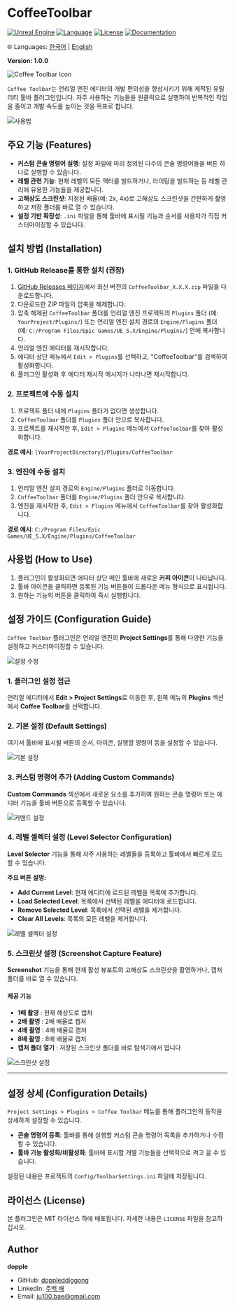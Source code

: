 # CoffeeToolbar

[![Unreal Engine](https://img.shields.io/badge/Unreal%20Engine-5.6.0-blue.svg)](https://www.unrealengine.com/)
[![Language](https://img.shields.io/badge/C%2B%2B-20-blue.svg)](https://isocpp.org/)
[![License](https://img.shields.io/badge/License-MIT-green.svg)](LICENSE)
[![Documentation](https://img.shields.io/badge/Docs-GitHub%20Pages-lightgrey.svg)](https://doppleddiggong.github.io/CoffeeToolbar/)

🌐 Languages: [한국어](README.ko.md) | [English](README.en.md)

**Version: 1.0.0**

![Coffee Toolbar Icon](https://github.com/doppleddiggong/CoffeeToolbar/blob/main/Documents/Reference/icon_coffee_cover_type3.png)

`Coffee Toolbar`는 언리얼 엔진 에디터의 개발 편의성을 향상시키기 위해 제작된 유틸리티 툴바 플러그인입니다. 자주 사용하는 기능들을 원클릭으로 실행하여 반복적인 작업을 줄이고 개발 속도를 높이는 것을 목표로 합니다.

![사용법](https://github.com/doppleddiggong/CoffeeToolbar/blob/main/Documents/Reference/use_guide.png?raw=true)

## 주요 기능 (Features)

*   **커스텀 콘솔 명령어 실행**: 설정 파일에 미리 정의된 다수의 콘솔 명령어들을 버튼 하나로 실행할 수 있습니다.
*   **레벨 관련 기능**: 현재 레벨의 모든 액터를 빌드하거나, 라이팅을 빌드하는 등 레벨 관리에 유용한 기능들을 제공합니다.
*   **고해상도 스크린샷**: 지정된 배율(예: 2x, 4x)로 고해상도 스크린샷을 간편하게 촬영하고 저장 폴더를 바로 열 수 있습니다.
*   **설정 기반 확장성**: `.ini` 파일을 통해 툴바에 표시될 기능과 순서를 사용자가 직접 커스터마이징할 수 있습니다.

## 설치 방법 (Installation)

### 1. GitHub Release를 통한 설치 (권장)

1.  [GitHub Releases 페이지](https://github.com/doppleddiggong/CoffeeToolbar/releases)에서 최신 버전의 `CoffeeToolbar_X.X.X.zip` 파일을 다운로드합니다.
2.  다운로드한 ZIP 파일의 압축을 해제합니다.
3.  압축 해제된 `CoffeeToolbar` 폴더를 언리얼 엔진 프로젝트의 `Plugins` 폴더 (예: `YourProject/Plugins/`) 또는 언리얼 엔진 설치 경로의 `Engine/Plugins` 폴더 (예: `C:/Program Files/Epic Games/UE_5.X/Engine/Plugins/`) 안에 복사합니다.
4.  언리얼 엔진 에디터를 재시작합니다.
5.  에디터 상단 메뉴에서 `Edit > Plugins`를 선택하고, "CoffeeToolbar"를 검색하여 활성화합니다.
6.  플러그인 활성화 후 에디터 재시작 메시지가 나타나면 재시작합니다.

### 2. 프로젝트에 수동 설치

1.  프로젝트 폴더 내에 `Plugins` 폴더가 없다면 생성합니다.
2.  `CoffeeToolbar` 폴더를 `Plugins` 폴더 안으로 복사합니다.
3.  프로젝트를 재시작한 후, `Edit > Plugins` 메뉴에서 `CoffeeToolbar`를 찾아 활성화합니다.

**경로 예시**: `[YourProjectDirectory]/Plugins/CoffeeToolbar`

### 3. 엔진에 수동 설치

1.  언리얼 엔진 설치 경로의 `Engine/Plugins` 폴더로 이동합니다.
2.  `CoffeeToolbar` 폴더를 `Engine/Plugins` 폴더 안으로 복사합니다.
3.  엔진을 재시작한 후, `Edit > Plugins` 메뉴에서 `CoffeeToolbar`를 찾아 활성화합니다.

**경로 예시**: `C:/Program Files/Epic Games/UE_5.X/Engine/Plugins/CoffeeToolbar`

## 사용법 (How to Use)

1.  플러그인이 활성화되면 에디터 상단 메인 툴바에 새로운 **커피 아이콘**이 나타납니다.
2.  툴바 아이콘을 클릭하면 등록된 기능 버튼들이 드롭다운 메뉴 형식으로 표시됩니다.
3.  원하는 기능의 버튼을 클릭하여 즉시 실행합니다.

## 설정 가이드 (Configuration Guide)

`Coffee Toolbar` 플러그인은 언리얼 엔진의 **Project Settings**를 통해 다양한 기능을 설정하고 커스터마이징할 수 있습니다.

![설정 수정](https://github.com/doppleddiggong/CoffeeToolbar/blob/main/Documents/Reference/modify_guide.png?raw=true)

### 1. 플러그인 설정 접근

언리얼 에디터에서 **Edit > Project Settings**로 이동한 후, 왼쪽 메뉴의 **Plugins** 섹션에서 **Coffee Toolbar**를 선택합니다.

### 2. 기본 설정 (Default Settings)

여기서 툴바에 표시될 버튼의 순서, 아이콘, 실행할 명령어 등을 설정할 수 있습니다.

![기본 설정](https://github.com/doppleddiggong/CoffeeToolbar/blob/main/Documents/Reference/guide_defaultSetting.png?raw=true)

### 3. 커스텀 명령어 추가 (Adding Custom Commands)

**Custom Commands** 섹션에서 새로운 요소를 추가하여 원하는 콘솔 명령어 또는 에디터 기능을 툴바 버튼으로 등록할 수 있습니다.

![커맨드 설정](https://github.com/doppleddiggong/CoffeeToolbar/blob/main/Documents/Reference/guide_command.png?raw=true)

### 4. 레벨 셀렉터 설정 (Level Selector Configuration)

**Level Selector** 기능을 통해 자주 사용하는 레벨들을 등록하고 툴바에서 빠르게 로드할 수 있습니다.


**주요 버튼 설명:**

*   **Add Current Level**: 현재 에디터에 로드된 레벨을 목록에 추가합니다.
*   **Load Selected Level**: 목록에서 선택된 레벨을 에디터에 로드합니다.
*   **Remove Selected Level**: 목록에서 선택된 레벨을 제거합니다.
*   **Clear All Levels**: 목록의 모든 레벨을 제거합니다.

![레벨 셀렉터 설정](https://github.com/doppleddiggong/CoffeeToolbar/blob/main/Documents/Reference/guide_levelselector.png?raw=true)

### 5. 스크린샷 설정 (Screenshot Capture Feature)

**Screenshot** 기능을 통해 현재 활성 뷰포트의 고해상도 스크린샷을 촬영하거나, 캡처 폴더를 바로 열 수 있습니다.

#### 제공 기능
- **1배 촬영** : 현재 해상도로 캡처
- **2배 촬영** : 2배 배율로 캡처
- **4배 촬영** : 4배 배율로 캡처
- **8배 촬영** : 8배 배율로 캡처
- **캡처 폴더 열기** : 저장된 스크린샷 폴더를 바로 탐색기에서 엽니다

![스크린샷 설정](https://github.com/doppleddiggong/CoffeeToolbar/blob/main/Documents/Reference/guide_screenshot.png?raw=true)

---

## 설정 상세 (Configuration Details)

`Project Settings > Plugins > Coffee Toolbar` 메뉴를 통해 플러그인의 동작을 상세하게 설정할 수 있습니다.

*   **콘솔 명령어 등록**: 툴바를 통해 실행할 커스텀 콘솔 명령어 목록을 추가하거나 수정할 수 있습니다.
*   **툴바 기능 활성화/비활성화**: 툴바에 표시할 개별 기능들을 선택적으로 켜고 끌 수 있습니다.

설정된 내용은 프로젝트의 `Config/ToolbarSettings.ini` 파일에 저장됩니다.


## 라이선스 (License)

본 플러그인은 MIT 라이선스 하에 배포됩니다. 자세한 내용은 `LICENSE` 파일을 참고하십시오.

## Author

**dopple**

- GitHub: [doppleddiggong](https://github.com/doppleddiggong)  
- LinkedIn: [주백 배](https://www.linkedin.com/in/주백-배-4a814527b/)  
- Email: ju100.bae@gmail.com  
